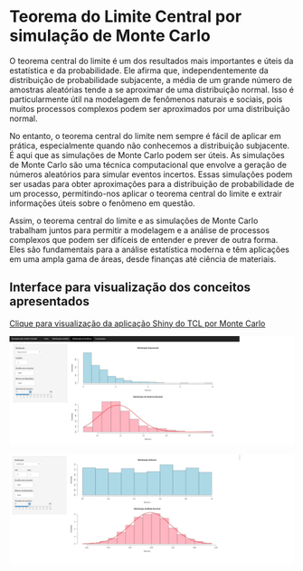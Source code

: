 # Teorema do Limite Central por simulação de Monte Carlo


O teorema central do limite é um dos resultados mais importantes e úteis da estatística e da probabilidade. Ele afirma que, independentemente da distribuição de probabilidade subjacente, a média de um grande número de amostras aleatórias tende a se aproximar de uma distribuição normal. Isso é particularmente útil na modelagem de fenômenos naturais e sociais, pois muitos processos complexos podem ser aproximados por uma distribuição normal.

No entanto, o teorema central do limite nem sempre é fácil de aplicar em prática, especialmente quando não conhecemos a distribuição subjacente. É aqui que as simulações de Monte Carlo podem ser úteis. As simulações de Monte Carlo são uma técnica computacional que envolve a geração de números aleatórios para simular eventos incertos. Essas simulações podem ser usadas para obter aproximações para a distribuição de probabilidade de um processo, permitindo-nos aplicar o teorema central do limite e extrair informações úteis sobre o fenômeno em questão.

Assim, o teorema central do limite e as simulações de Monte Carlo trabalham juntos para permitir a modelagem e a análise de processos complexos que podem ser difíceis de entender e prever de outra forma. Eles são fundamentais para a análise estatística moderna e têm aplicações em uma ampla gama de áreas, desde finanças até ciência de materiais.

## Interface para visualização dos conceitos apresentados
[Clique para visualização da aplicação Shiny do TCL por Monte Carlo](https://matheussalvess.shinyapps.io/deploy_tcl/)

<p align="center">
  <img src="img/exp_ex.jpg"/>
</p>

<p align="center">
  <img src="img/uni_ex.jpg"/>
</p>
